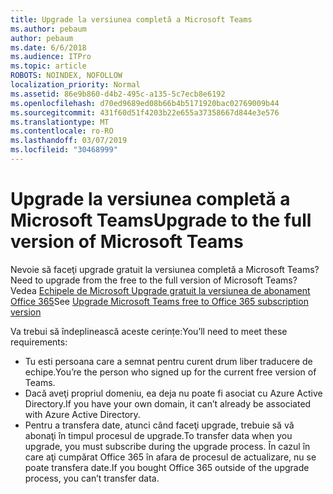 ```yaml
---
title: Upgrade la versiunea completă a Microsoft Teams
ms.author: pebaum
author: pebaum
ms.date: 6/6/2018
ms.audience: ITPro
ms.topic: article
ROBOTS: NOINDEX, NOFOLLOW
localization_priority: Normal
ms.assetid: 86e9b860-d4b2-495c-a135-5c7ecb8e6192
ms.openlocfilehash: d70ed9689ed08b66b4b5171920bac02769009b44
ms.sourcegitcommit: 431f60d51f4203b22e655a37358667d844e3e576
ms.translationtype: MT
ms.contentlocale: ro-RO
ms.lasthandoff: 03/07/2019
ms.locfileid: "30468999"
---
```

# <a name="upgrade-to-the-full-version-of-microsoft-teams"></a><span data-ttu-id="b1192-102">Upgrade la versiunea completă a Microsoft Teams</span><span class="sxs-lookup"><span data-stu-id="b1192-102">Upgrade to the full version of Microsoft Teams</span></span>

<span data-ttu-id="b1192-103">Nevoie să faceţi upgrade gratuit la versiunea completă a Microsoft Teams?</span><span class="sxs-lookup"><span data-stu-id="b1192-103">Need to upgrade from the free to the full version of Microsoft Teams?</span></span> <span data-ttu-id="b1192-104">Vedea [Echipele de Microsoft Upgrade gratuit la versiunea de abonament Office 365](https://docs.microsoft.com/en-us/microsoftteams/upgrade-freemium)</span><span class="sxs-lookup"><span data-stu-id="b1192-104">See [Upgrade Microsoft Teams free to Office 365 subscription version](https://docs.microsoft.com/en-us/microsoftteams/upgrade-freemium)</span></span>

<span data-ttu-id="b1192-105">Va trebui să îndeplinească aceste cerințe:</span><span class="sxs-lookup"><span data-stu-id="b1192-105">You’ll need to meet these requirements:</span></span>
- <span data-ttu-id="b1192-106">Tu esti persoana care a semnat pentru curent drum liber traducere de echipe.</span><span class="sxs-lookup"><span data-stu-id="b1192-106">You’re the person who signed up for the current free version of Teams.</span></span>
- <span data-ttu-id="b1192-107">Dacă aveţi propriul domeniu, ea deja nu poate fi asociat cu Azure Active Directory.</span><span class="sxs-lookup"><span data-stu-id="b1192-107">If you have your own domain, it can’t already be associated with Azure Active Directory.</span></span>
- <span data-ttu-id="b1192-108">Pentru a transfera date, atunci când faceţi upgrade, trebuie să vă abonaţi în timpul procesul de upgrade.</span><span class="sxs-lookup"><span data-stu-id="b1192-108">To transfer data when you upgrade, you must subscribe during the upgrade process.</span></span> <span data-ttu-id="b1192-109">În cazul în care aţi cumpărat Office 365 în afara de procesul de actualizare, nu se poate transfera date.</span><span class="sxs-lookup"><span data-stu-id="b1192-109">If you bought Office 365 outside of the upgrade process, you can’t transfer data.</span></span>


